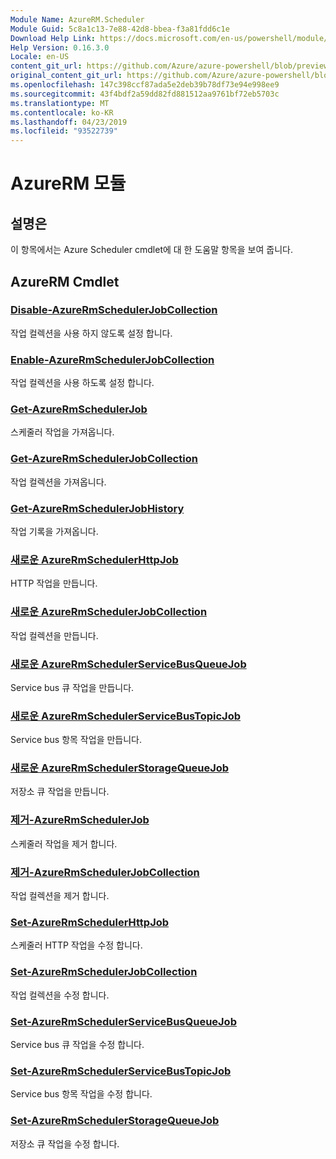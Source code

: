 ```yaml
---
Module Name: AzureRM.Scheduler
Module Guid: 5c8a1c13-7e88-42d8-bbea-f3a81fdd6c1e
Download Help Link: https://docs.microsoft.com/en-us/powershell/module/azurerm.scheduler
Help Version: 0.16.3.0
Locale: en-US
content_git_url: https://github.com/Azure/azure-powershell/blob/preview/src/ResourceManager/Scheduler/Commands.Scheduler/help/AzureRM.Scheduler.md
original_content_git_url: https://github.com/Azure/azure-powershell/blob/preview/src/ResourceManager/Scheduler/Commands.Scheduler/help/AzureRM.Scheduler.md
ms.openlocfilehash: 147c398ccf87ada5e2deb39b78df73e94e998ee9
ms.sourcegitcommit: 43f4bdf2a59dd82fd881512aa9761bf72eb5703c
ms.translationtype: MT
ms.contentlocale: ko-KR
ms.lasthandoff: 04/23/2019
ms.locfileid: "93522739"
---
```

# AzureRM 모듈
## 설명은
이 항목에서는 Azure Scheduler cmdlet에 대 한 도움말 항목을 보여 줍니다.

## AzureRM Cmdlet
### [Disable-AzureRmSchedulerJobCollection](Disable-AzureRmSchedulerJobCollection.md)
작업 컬렉션을 사용 하지 않도록 설정 합니다.

### [Enable-AzureRmSchedulerJobCollection](Enable-AzureRmSchedulerJobCollection.md)
작업 컬렉션을 사용 하도록 설정 합니다.

### [Get-AzureRmSchedulerJob](Get-AzureRmSchedulerJob.md)
스케줄러 작업을 가져옵니다.

### [Get-AzureRmSchedulerJobCollection](Get-AzureRmSchedulerJobCollection.md)
작업 컬렉션을 가져옵니다.

### [Get-AzureRmSchedulerJobHistory](Get-AzureRmSchedulerJobHistory.md)
작업 기록을 가져옵니다.

### [새로운 AzureRmSchedulerHttpJob](New-AzureRmSchedulerHttpJob.md)
HTTP 작업을 만듭니다.

### [새로운 AzureRmSchedulerJobCollection](New-AzureRmSchedulerJobCollection.md)
작업 컬렉션을 만듭니다.

### [새로운 AzureRmSchedulerServiceBusQueueJob](New-AzureRmSchedulerServiceBusQueueJob.md)
Service bus 큐 작업을 만듭니다.

### [새로운 AzureRmSchedulerServiceBusTopicJob](New-AzureRmSchedulerServiceBusTopicJob.md)
Service bus 항목 작업을 만듭니다.

### [새로운 AzureRmSchedulerStorageQueueJob](New-AzureRmSchedulerStorageQueueJob.md)
저장소 큐 작업을 만듭니다.

### [제거-AzureRmSchedulerJob](Remove-AzureRmSchedulerJob.md)
스케줄러 작업을 제거 합니다.

### [제거-AzureRmSchedulerJobCollection](Remove-AzureRmSchedulerJobCollection.md)
작업 컬렉션을 제거 합니다.

### [Set-AzureRmSchedulerHttpJob](Set-AzureRmSchedulerHttpJob.md)
스케줄러 HTTP 작업을 수정 합니다.

### [Set-AzureRmSchedulerJobCollection](Set-AzureRmSchedulerJobCollection.md)
작업 컬렉션을 수정 합니다.

### [Set-AzureRmSchedulerServiceBusQueueJob](Set-AzureRmSchedulerServiceBusQueueJob.md)
Service bus 큐 작업을 수정 합니다.

### [Set-AzureRmSchedulerServiceBusTopicJob](Set-AzureRmSchedulerServiceBusTopicJob.md)
Service bus 항목 작업을 수정 합니다.

### [Set-AzureRmSchedulerStorageQueueJob](Set-AzureRmSchedulerStorageQueueJob.md)
저장소 큐 작업을 수정 합니다.

